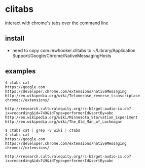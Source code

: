 # clitabs

interact with chrome's tabs over the command line

## install

* need to copy com.mwhooker.clitabs to ~/Library/Application Support/Google/Chrome/NativeMessagingHosts


## examples

```
$ ctabs cat
https://google.com
https://developer.chrome.com/extensions/nativeMessaging
http://en.wikipedia.org/wiki/Telomerase_reverse_transcriptase
chrome://extensions/

http://research.culturalequity.org/rc-b2/get-audio-ix.do?ix=recording&id=749&idType=performerId&sortBy=abc
http://en.wikipedia.org/wiki/Minnesota_Starvation_Experiment
http://en.wikipedia.org/wiki/The_Old_Man_of_Lochnagar

$ ctabs cat | grep -v wiki | ctabs
$ ctabs cat
https://google.com
https://developer.chrome.com/extensions/nativeMessaging
chrome://extensions/

http://research.culturalequity.org/rc-b2/get-audio-ix.do?ix=recording&id=749&idType=performerId&sortBy=abc
```
